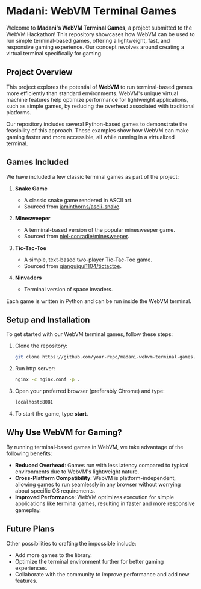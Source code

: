 # Madani: WebVM Terminal Games

Welcome to **Madani's WebVM Terminal Games**, a project submitted to the WebVM Hackathon! This repository showcases how WebVM can be used to run simple terminal-based games, offering a lightweight, fast, and responsive gaming experience. Our concept revolves around creating a virtual terminal specifically for gaming.

## Project Overview

This project explores the potential of **WebVM** to run terminal-based games more efficiently than standard environments. WebVM's unique virtual machine features help optimize performance for lightweight applications, such as simple games, by reducing the overhead associated with traditional platforms. 

Our repository includes several Python-based games to demonstrate the feasibility of this approach. These examples show how WebVM can make gaming faster and more accessible, all while running in a virtualized terminal.

## Games Included

We have included a few classic terminal games as part of the project:

1. **Snake Game**
   - A classic snake game rendered in ASCII art.
   - Sourced from [jaminthorns/ascii-snake](https://github.com/jaminthorns/ascii-snake).

2. **Minesweeper**
   - A terminal-based version of the popular minesweeper game.
   - Sourced from [niel-conradie/minesweeper](https://github.com/niel-conradie/minesweeper).

3. **Tic-Tac-Toe**
   - A simple, text-based two-player Tic-Tac-Toe game.
   - Sourced from [qianguigui1104/tictactoe](https://gist.github.com/qianguigui1104/edb3b11b33c78e5894aad7908c773353).
  
4. **Ninvaders**
   - Terminal version of space invaders.

Each game is written in Python and can be run inside the WebVM terminal.

## Setup and Installation

To get started with our WebVM terminal games, follow these steps:

1. Clone the repository:
   ```bash
   git clone https://github.com/your-repo/madani-webvm-terminal-games.git

2. Run http server:
   ```bash
   nginx -c nginx.conf -p .
   
3. Open your preferred browser (preferably Chrome) and type:
   ```bash
   localhost:8081
   
4. To start the game, type **start**.
   
## Why Use WebVM for Gaming?

By running terminal-based games in WebVM, we take advantage of the following benefits:

- **Reduced Overhead**: Games run with less latency compared to typical environments due to WebVM's lightweight nature.
- **Cross-Platform Compatibility**: WebVM is platform-independent, allowing games to run seamlessly in any browser without worrying about specific OS requirements.
- **Improved Performance**: WebVM optimizes execution for simple applications like terminal games, resulting in faster and more responsive gameplay.

## Future Plans

Other possibilities to crafting the impossible include:

- Add more games to the library.
- Optimize the terminal environment further for better gaming experiences.
- Collaborate with the community to improve performance and add new features.
